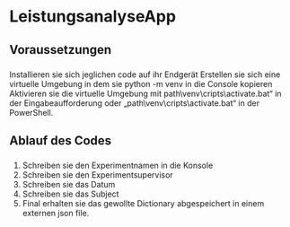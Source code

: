 # LeistungsanalyseApp
## Voraussetzungen
### 
Installieren sie sich jeglichen code auf ihr Endgerät
Erstellen sie sich eine virtuelle Umgebung in dem sie python -m venv in die Console kopieren
Aktivieren sie die virtuelle Umgebung mit path\\venv\cripts\activate.bat“ in der Eingabeaufforderung oder „path\venv\cripts\activate.bat“ in der PowerShell.
## Ablauf des Codes
###
1. Schreiben sie den Experimentnamen in die Konsole
2. Schreiben sie den Experimentsupervisor
3. Schreiben sie das Datum
4. Schreiben sie das Subject
5. Final erhalten sie das gewollte Dictionary abgespeichert in einem externen json file.

